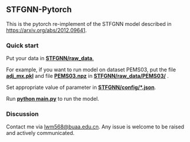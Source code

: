 ## STFGNN-Pytorch

This is the pytorch re-implement of the STFGNN model described in https://arxiv.org/abs/2012.09641.

### Quick start

Put your data in <u>**STFGNN/raw_data**.</u> 

For example, if you want to run model on dataset PEMS03, put the file **<u>adj_mx.pkl</u>** and file <u>**PEMS03.npz**</u> in **<u>STFGNN/raw_data/PEMS03/</u>** .

Set appropriate value of parameter in **<u>STFGNN/config/*.json</u>**.

Run <u>**python main.py**</u> to run the model. 

### Discussion
Contact me via lwm568@buaa.edu.cn.
Any issue is welcome to be raised and actively communicated.
